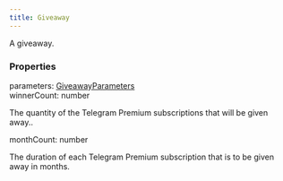 ```yaml
---
title: Giveaway
---
```


A giveaway.

### Properties

<div class="flex flex-col gap-3"><div><div class="flex gap-2"><div class="font-mono"><span class="font-bold">parameters</span><span class="opacity-50">:</span> <a href="/gh/types/giveawayparameters"  >GiveawayParameters</a></div></div></div><div><div class="flex gap-2"><div class="font-mono"><span class="font-bold">winnerCount</span><span class="opacity-50">:</span> <span>number</span></div></div><div class="pl-3"><div class="no-margin">

The quantity of the Telegram Premium subscriptions that will be given away..

</div></div></div><div><div class="flex gap-2"><div class="font-mono"><span class="font-bold">monthCount</span><span class="opacity-50">:</span> <span>number</span></div></div><div class="pl-3"><div class="no-margin">

The duration of each Telegram Premium subscription that is to be given away in months.

</div></div></div></div>

